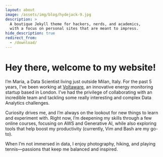 ```yaml
---
layout: about
image: /assets/img/blog/hydejack-9.jpg
description: >
  A boutique Jekyll theme for hackers, nerds, and academics,
  with a focus on personal sites that are meant to impress.
hide_description: true
redirect_from:
  - /download/
---
```


# Hey there, welcome to my website!

I’m Maria, a Data Scientist living just outside Milan, Italy. For the past 5 years, I’ve been working at [Voltaware](https://voltaware.com/), an innovative energy monitoring startup based in London. I’ve had the privilege of collaborating with an incredible team and tackling some really interesting and complex Data Analytics challenges.

Curiosity drives me, and I’m always on the lookout for new things to learn and experiment with. Right now, I’m deepening my skills through a few online courses, focusing on AWS and Generative AI, while also exploring tools that help boost my productivity (currently, Vim and Bash are my go-to).

When I’m not immersed in data, I enjoy photography, hiking, and playing tennis—passions that keep me balanced and inspired.



